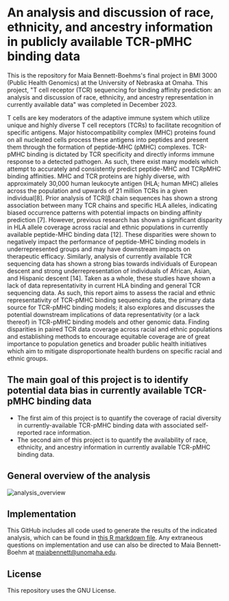 # An analysis and discussion of race, ethnicity, and ancestry information in publicly available TCR-pMHC binding data

This is the repository for Maia Bennett-Boehms's final project in BMI 3000 (Public Health Genomics) at the University of Nebraska at Omaha. This project, "T cell receptor (TCR) sequencing for binding affinity prediction: an analysis and discussion of race, ethnicity, and ancestry representation in currently available data" was completed in December 2023.

T cells are key moderators of the adaptive immune system which utilize unique and highly diverse T cell receptors (TCRs) to facilitate recognition of specific antigens. Major histocompatibility complex (MHC) proteins found on all nucleated cells process these antigens into peptides and present them through the formation of peptide-MHC (pMHC) complexes. TCR-pMHC binding is dictated by TCR specificity and directly informs immune response to a detected pathogen. As such, there exist many models which attempt to accurately and consistently predict peptide-MHC and TCRpMHC binding affinities. MHC and TCR proteins are highly diverse, with approximately 30,000 human leukocyte antigen (HLA; human MHC) alleles across the population and upwards of 21 million TCRs in a given individual[8]. Prior analysis of TCR(β chain sequences has shown a strong association between many TCR chains and specific HLA alleles, indicating biased occurrence patterns with potential impacts on binding affinity prediction [7]. However, previous research has shown a significant disparity in HLA allele coverage across racial and ethnic populations in currently available peptide-MHC binding data [12]. These disparities were shown to negatively impact the performance of peptide-MHC binding models in underrepresented groups and may have downstream impacts on therapeutic efficacy. Similarly, analysis of currently available TCR sequencing data has shown a strong bias towards individuals of European descent and strong underrepresentation of individuals of African, Asian, and Hispanic descent [14]. Taken as a whole, these studies have shown a lack of data representativity in current HLA binding and general TCR sequencing data. As such, this report aims to assess the racial and ethnic representativity of TCR-pMHC binding sequencing data, the primary data source for TCR-pMHC binding models; it also explores and discusses the potential downstream implications of data representativity (or a lack thereof) in TCR-pMHC binding models and other genomic data. Finding disparities in paired TCR data coverage across racial and ethnic populations and establishing methods to encourage equitable coverage are of great importance to population genetics and broader public health initiatives which aim to mitigate disproportionate health burdens on specific racial and ethnic groups.

## The main goal of this project is to identify potential data bias in currently available TCR-pMHC binding data
- The first aim of this project is to quantify the coverage of racial diversity in currently-available TCR-pMHC binding data with associated self-reported race information.
- The second aim of this project is to quantify the availability of race, ethnicity, and ancestry information in currently available TCR-pMHC binding data.


## General overview of the analysis

![analysis_overview](https://github.com/maiabennett/tcr-diversity/assets/123126475/d0e77645-b0b4-4d18-868b-d0bcf0ba6b13)


## Implementation
This GitHub includes all code used to generate the results of the indicated analysis, which can be found in [this R markdown file](https://github.com/maiabennett/senior-capstone/blob/main/senior-capstone.Rmd). Any extraneous questions on implementation and use can also be directed to Maia Bennett-Boehm at maiabennett@unomaha.edu. 

## License
This repository uses the GNU License. 
